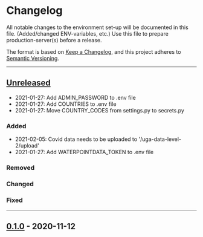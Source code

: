 # Changelog

All notable changes to the environment set-up will be documented in this file.
(Added/changed ENV-variables, etc.) Use this file to prepare
production-server(s) before a release.

The format is based on [Keep a Changelog](https://keepachangelog.com/en/1.0.0/),
and this project adheres to
[Semantic Versioning](https://semver.org/spec/v2.0.0.html).

---

## [Unreleased](https://github.com/rodekruis/IBF-system/compare/0.1.0...master)

-   2021-01-27: Add ADMIN_PASSWORD to .env file
-   2021-01-27: Add COUNTRIES to .env file
-   2021-01-27: Move COUNTRY_CODES from settings.py to secrets.py

### Added

-   2021-02-05: Covid data needs to be uploaded to '/uga-data-level-2/upload'
-   2021-01-27: Add WATERPOINTDATA_TOKEN to .env file

### Removed

### Changed

### Fixed

---

## [0.1.0](https://github.com/rodekruis/IBF-system/releases/tag/0.1.0) - 2020-11-12

